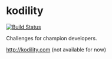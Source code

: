 kodility
========

[![Build Status](https://api.travis-ci.org/kodility/kodility.png?branch=master)](https://travis-ci.org/kodility/kodility)

Challenges for champion developers.

http://kodility.com (not available for now)
